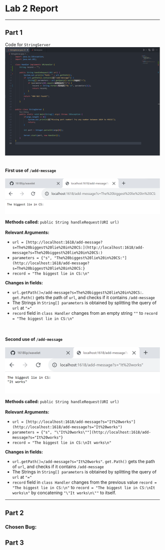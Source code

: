 # Lab 2 Report        
---

## Part 1

Code for  ```StringServer``` 
  ![Image](https://github.com/1618lip/cse15l-lab-reports/blob/main/LabReport2/LabRep2_Images/StringServer_Code.png?raw=true)
<br>
<br>

#### First use of  ```/add-message```
  ![Image](https://github.com/1618lip/cse15l-lab-reports/blob/main/LabReport2/LabRep2_Images/add-message1st.png?raw=true) 

**Methods called:** ```public String handleRequest(URI url)``` <br/>
<br>
**Relevant Arguments:** 
* ```url = [http://localhost:1618/add-message?s=The%20biggest%20lie%20in%20CS:](http://localhost:1618/add-message?s=The%20biggest%20lie%20in%20CS:)``` 
* ```parameters = {"s", "The%20biggest%20lie%20in%20CS:"](http://localhost:1618/add-message?s=The%20biggest%20lie%20in%20CS:}```
* ```record = "The biggest lie in CS:\n"```

 **Changes in fields:**
* ```url.getPath()=/add-message?s=The%20biggest%20lie%20in%20CS:```. ```get.Path()``` gets the path of ```url```, and checks if it contains ```/add-message```
* The Strings in ```String[] parameters``` is obtained by splitting the query of ```url``` at ```"="```
* ```record``` field in  ```class Handler``` changes from an empty string ```""``` to ```record = "The biggest lie in CS:\n"```

<br>

#### Second use of ```/add-message```
  ![Image](https://github.com/1618lip/cse15l-lab-reports/blob/main/LabReport2/LabRep2_Images/add-message2nd.png?raw=true)

**Methods called:** ```public String handleRequest(URI url)``` <br/>
<br>
**Relevant Arguments:** 
* ```url = [http://localhost:1618/add-message?s="It%20works"](http://localhost:1618/add-message?s="It%20works")``` 
* ```parameters = {"s", "\"It%20works\""](http://localhost:1618/add-message?s="It%20works"}```
* ```record = "The biggest lie in CS:\nIt works\n"```

 **Changes in fields:**
* ```url.getPath()=/add-message?s="It%20works"```. ```get.Path()``` gets the path of ```url```, and checks if it contains ```/add-message```
* The Strings in ```String[] parameters``` is obtained by splitting the query of ```url``` at ```"="```
* ```record``` field in  ```class Handler``` changes from the previous value ```record = "The biggest lie in CS:\n"``` to ```record = "The biggest lie in CS:\nIt works\n"``` by concatening ```"\"It works\n\""``` to itself. 

---

## Part 2
### Chosen Bug: 

## Part 3
